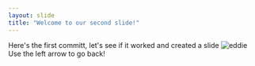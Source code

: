 ```yaml
---
layout: slide
title: "Welcome to our second slide!"
---
```

Here's the first committ, let's see if it worked and created a slide ![eddie](https://media.giphy.com/media/DeobURBiyoMRFO4GqD/giphy.gif)
Use the left arrow to go back!
